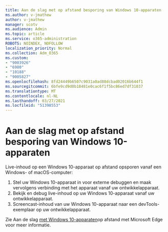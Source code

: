 ```yaml
---
title: Aan de slag met op afstand besporing van Windows 10-apparaten
ms.author: v-jmathew
author: v-jmathew
manager: scotv
ms.audience: Admin
ms.topic: article
ms.service: o365-administration
ROBOTS: NOINDEX, NOFOLLOW
localization_priority: Normal
ms.collection: Adm_O365
ms.custom:
- "9003926"
- "6980"
- "10188"
- "9005827"
ms.openlocfilehash: 8fd24449b6507c9031a0ad88dcbad02016b644f1
ms.sourcegitcommit: 6bfe9cd9d0b18481e0cac6f1f5bc86ed7df31037
ms.translationtype: MT
ms.contentlocale: nl-NL
ms.lasthandoff: 03/27/2021
ms.locfileid: "51398553"
---
```

# <a name="get-started-with-remotely-debugging-windows-10-devices"></a>Aan de slag met op afstand besporing van Windows 10-apparaten

Live-inhoud op een Windows 10-apparaat op afstand opsporen vanaf een Windows- of macOS-computer:

1. Stel uw Windows 10-apparaat in voor externe debuggen en maak vervolgens verbinding met het apparaat vanaf uw ontwikkelapparaat.
2. Bekijk en debug live-inhoud op uw Windows 10-apparaat vanaf uw ontwikkelapparaat.
3. Screencast-inhoud van uw Windows 10-apparaat naar een devTools-exemplaar op uw ontwikkelapparaat.

Zie Aan de slag [met Windows 10-apparaten](https://go.microsoft.com/fwlink/?linkid=2142172)op afstand met Microsoft Edge voor meer informatie.
